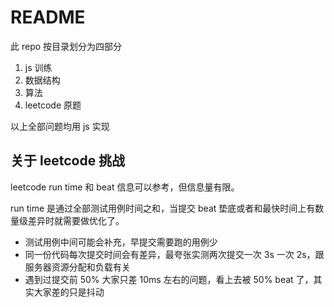 # README

此 repo 按目录划分为四部分

1. js 训练
2. 数据结构
3. 算法
4. leetcode 原题

以上全部问题均用 js 实现

## 关于 leetcode 挑战

leetcode run time 和 beat 信息可以参考，但信息量有限。

run time 是通过全部测试用例时间之和，当提交 beat 垫底或者和最快时间上有数量级差异时就需要做优化了。

- 测试用例中间可能会补充，早提交需要跑的用例少
- 同一份代码每次提交时间会有差异，最夸张实测两次提交一次 3s 一次 2s，跟服务器资源分配和负载有关
- 遇到过提交前 50% 大家只差 10ms 左右的问题，看上去被 50% beat 了，其实大家差的只是抖动
